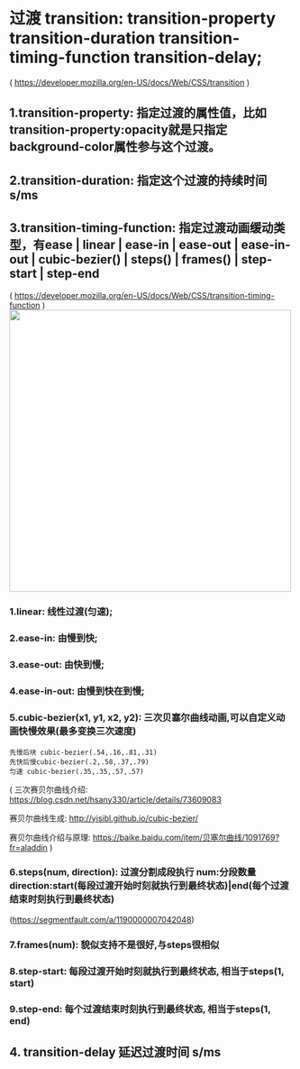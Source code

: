 # 过渡 transition: transition-property transition-duration transition-timing-function transition-delay;

( https://developer.mozilla.org/en-US/docs/Web/CSS/transition )

## 1.transition-property: 指定过渡的属性值，比如transition-property:opacity就是只指定background-color属性参与这个过渡。

## 2.transition-duration: 指定这个过渡的持续时间 s/ms

## 3.transition-timing-function: 指定过渡动画缓动类型，有ease | linear | ease-in | ease-out | ease-in-out | cubic-bezier() | steps() | frames() | step-start | step-end 

( https://developer.mozilla.org/en-US/docs/Web/CSS/transition-timing-function )
<img src="" style="width: 500px;">
### 1.linear: 线性过渡(匀速);

### 2.ease-in: 由慢到快;

### 3.ease-out: 由快到慢;

### 4.ease-in-out: 由慢到快在到慢;

### 5.cubic-bezier(x1, y1, x2, y2): 三次贝塞尔曲线动画,可以自定义动画快慢效果(最多变换三次速度) 
	先慢后块 cubic-bezier(.54,.16,.81,.31) 
	先快后慢cubic-bezier(.2,.58,.37,.79) 
	匀速 cubic-bezier(.35,.35,.57,.57) 
(
三次赛贝尔曲线介绍: https://blog.csdn.net/hsany330/article/details/73609083

赛贝尔曲线生成: http://yisibl.github.io/cubic-bezier/ 

赛贝尔曲线介绍与原理: https://baike.baidu.com/item/贝塞尔曲线/1091769?fr=aladdin
) 

### 6.steps(num, direction): 过渡分割成段执行 num:分段数量 direction:start(每段过渡开始时刻就执行到最终状态)|end(每个过渡结束时刻执行到最终状态)
(https://segmentfault.com/a/1190000007042048)

### 7.frames(num): 貌似支持不是很好,与steps很相似

### 8.step-start: 每段过渡开始时刻就执行到最终状态, 相当于steps(1, start)

### 9.step-end: 每个过渡结束时刻执行到最终状态, 相当于steps(1, end)

## 4. transition-delay 延迟过渡时间 s/ms